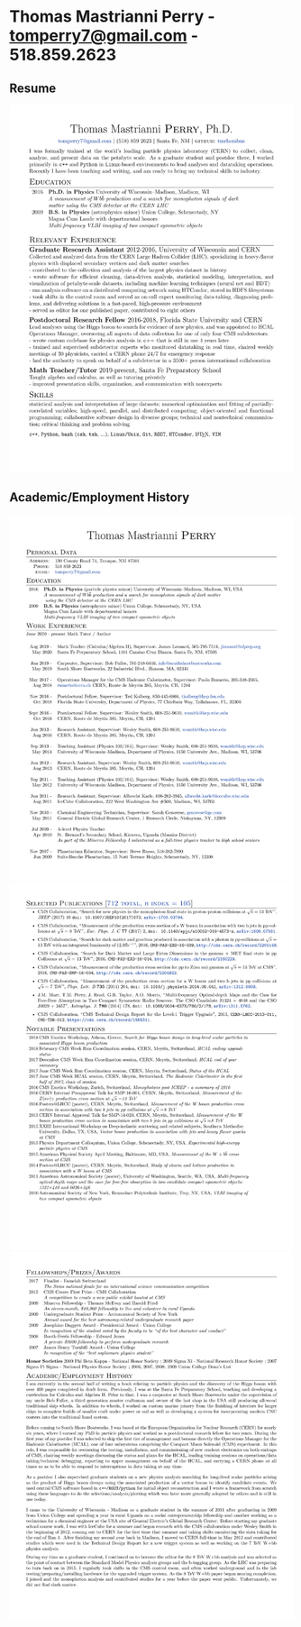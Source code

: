 # Thomas Mastrianni Perry - tomperry7@gmail.com - 518.859.2623
## Resume

<img src="./tmperry_resume.png" width="700"  />

## Academic/Employment History

<img src="./tmperry_academichistory-0.png" width="700"  />

<img src="./tmperry_academichistory-1.png" width="700"  />

<img src="./tmperry_academichistory-2.png" width="700"  />
